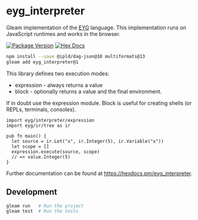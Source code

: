 # eyg_interpreter

Gleam implementation of the [EYG](https://eyg.run) language.
This implementation runs on JavaScript runtimes and works in the browser.

[![Package Version](https://img.shields.io/hexpm/v/eyg_interpreter)](https://hex.pm/packages/eyg_interpreter)
[![Hex Docs](https://img.shields.io/badge/hex-docs-ffaff3)](https://hexdocs.pm/eyg_interpreter/)

```sh
npm install --save @ipld/dag-json@10 multiformats@13
gleam add eyg_interpreter@1
```

This library defines two execution modes:
- expression - always returns a value
- block - optionally returns a value and the final environment.

If in doubt use the expression module.
Block is useful for creating shells (or REPLs, terminals, consoles).

```gleam
import eyg/interpreter/expression
import eyg/ir/tree as ir

pub fn main() {
  let source = ir.Let("x", ir.Integer(5), ir.Variable("x"))
  let scope = []
  expression.execute(source, scope)
  // => value.Integer(5)
}
```

Further documentation can be found at <https://hexdocs.pm/eyg_interpreter>.

## Development

```sh
gleam run   # Run the project
gleam test  # Run the tests
```
